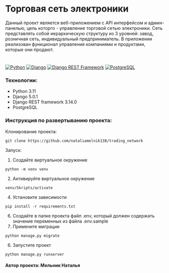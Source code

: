 # Торговая сеть электроники

Данный проект является  веб-приложением с API интерфейсом и админ-панелью, цель которго - управление торговой сетью электроники. Сеть представлять собой иерархическую структуру из 3 уровней: завод,
розничная сеть, индивидуальный предприниматель. В приложении реализован функционал управления компаниями и продуктами, которые они продают.
#
[![Python](https://img.shields.io/badge/-Python-464646?style=flat-square&logo=Python)](https://www.python.org/)
[![Django](https://img.shields.io/badge/-Django-464646?style=flat-square&logo=Django)](https://www.djangoproject.com/)
[![Django REST Framework](https://img.shields.io/badge/-Django%20REST%20Framework-464646?style=flat-square&logo=Django%20REST%20Framework)](https://www.django-rest-framework.org/)
[![PostgreSQL](https://img.shields.io/badge/-PostgreSQL-464646?style=flat-square&logo=PostgreSQL)](https://www.postgresql.org/)

### Технологии:
- Python 3.11
- Django 5.0.1
- Django REST framework 3.14.0
- PostgreSQL

### Инструкция по развертыванию проекта:

Клонирование проекта:
```
git clone https://github.com/nataliamelnik138/trading_network
```
Запуск:
1. Создайте виртуальное окружение
```
python -m venv venv
```
2. Активируйте виртуальное окружение
```
venv/Skripts/activate
```
4. Установите зависимости
```
pip install -r requirements.txt
```
6. Создайте в папке проекта файл .env, который должен содержать значение переменных из файла .env.sample
7. Примените миграции
```
python manage.py migrate
```
6. Запустите проект
```
python manage.py runserver
```

#### Автор проекта: Мельник Наталья
